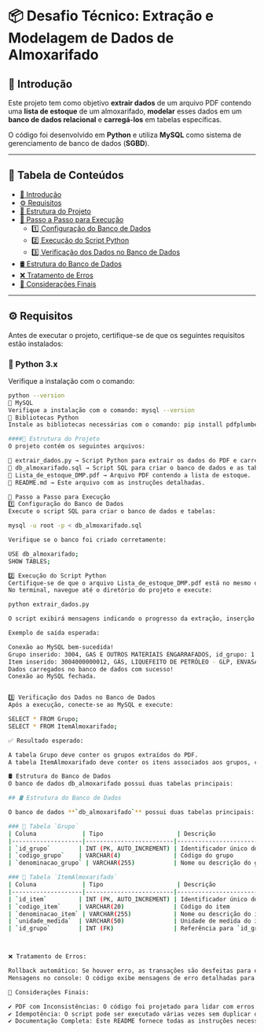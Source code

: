 # 📦 Desafio Técnico: Extração e Modelagem de Dados de Almoxarifado

## 📌 Introdução
Este projeto tem como objetivo **extrair dados** de um arquivo PDF contendo uma **lista de estoque** de um almoxarifado, **modelar** esses dados em um **banco de dados relacional** e **carregá-los** em tabelas específicas.  

O código foi desenvolvido em **Python** e utiliza **MySQL** como sistema de gerenciamento de banco de dados (**SGBD**).

---

## 📑 Tabela de Conteúdos
- [📌 Introdução](#📌-introdução)
- [⚙️ Requisitos](#⚙️-requisitos)
- [📂 Estrutura do Projeto](#📂-estrutura-do-projeto)
- [🚀 Passo a Passo para Execução](#🚀-passo-a-passo-para-execução)
  - [1️⃣ Configuração do Banco de Dados](#1️⃣-configuração-do-banco-de-dados)
  - [2️⃣ Execução do Script Python](#2️⃣-execução-do-script-python)
  - [3️⃣ Verificação dos Dados no Banco de Dados](#3️⃣-verificação-dos-dados-no-banco-de-dados)
- [🛢️ Estrutura do Banco de Dados](#🛢️-estrutura-do-banco-de-dados)
- [❌ Tratamento de Erros](#❌-tratamento-de-erros)
- [📌 Considerações Finais](#📌-considerações-finais)

---

## ⚙️ Requisitos

Antes de executar o projeto, certifique-se de que os seguintes requisitos estão instalados:

### 📌 Python 3.x  
Verifique a instalação com o comando:
```bash
python --version
📌 MySQL
Verifique a instalação com o comando: mysql --version
📌 Bibliotecas Python
Instale as bibliotecas necessárias com o comando: pip install pdfplumber mysql-connector-python

####📂 Estrutura do Projeto
O projeto contém os seguintes arquivos:

📌 extrair_dados.py → Script Python para extrair os dados do PDF e carregar no MySQL.
📌 db_almoxarifado.sql → Script SQL para criar o banco de dados e as tabelas.
📌 Lista_de_estoque_DMP.pdf → Arquivo PDF contendo a lista de estoque.
📌 README.md → Este arquivo com as instruções detalhadas.

🚀 Passo a Passo para Execução
1️⃣ Configuração do Banco de Dados
Execute o script SQL para criar o banco de dados e tabelas:

mysql -u root -p < db_almoxarifado.sql

Verifique se o banco foi criado corretamente:

USE db_almoxarifado;
SHOW TABLES;

2️⃣ Execução do Script Python
Certifique-se de que o arquivo Lista_de_estoque_DMP.pdf está no mesmo diretório que extrair_dados.py.
No terminal, navegue até o diretório do projeto e execute:

python extrair_dados.py

O script exibirá mensagens indicando o progresso da extração, inserção e possíveis erros.

Exemplo de saída esperada:

Conexão ao MySQL bem-sucedida!
Grupo inserido: 3004, GAS E OUTROS MATERIAIS ENGARRAFADOS, id_grupo: 1
Item inserido: 3004000000012, GÁS, LIQUEFEITO DE PETRÓLEO - GLP, ENVASADO EM BOTIJÃO 13KG (P-13), UNIDADE, id_grupo: 1
Dados carregados no banco de dados com sucesso!
Conexão ao MySQL fechada.


3️⃣ Verificação dos Dados no Banco de Dados
Após a execução, conecte-se ao MySQL e execute:

SELECT * FROM Grupo;
SELECT * FROM ItemAlmoxarifado;

✅ Resultado esperado:

A tabela Grupo deve conter os grupos extraídos do PDF.
A tabela ItemAlmoxarifado deve conter os itens associados aos grupos, com o id_grupo correto.

🛢️ Estrutura do Banco de Dados
O banco de dados db_almoxarifado possui duas tabelas principais:

## 🛢️ Estrutura do Banco de Dados

O banco de dados **`db_almoxarifado`** possui duas tabelas principais:

### 📌 Tabela `Grupo`
| Coluna             | Tipo                     | Descrição                                |
|--------------------|-------------------------|------------------------------------------|
| `id_grupo`        | INT (PK, AUTO_INCREMENT) | Identificador único do grupo            |
| `codigo_grupo`    | VARCHAR(4)               | Código do grupo                         |
| `denominacao_grupo` | VARCHAR(255)           | Nome ou descrição do grupo              |

### 📌 Tabela `ItemAlmoxarifado`
| Coluna             | Tipo                     | Descrição                                |
|--------------------|-------------------------|------------------------------------------|
| `id_item`         | INT (PK, AUTO_INCREMENT) | Identificador único do item             |
| `codigo_item`     | VARCHAR(20)              | Código do item                          |
| `denominacao_item` | VARCHAR(255)            | Nome ou descrição do item               |
| `unidade_medida`  | VARCHAR(50)              | Unidade de medida do item               |
| `id_grupo`        | INT (FK)                 | Referência para `id_grupo` na tabela `Grupo` |



❌ Tratamento de Erros:

Rollback automático: Se houver erro, as transações são desfeitas para evitar inconsistências.
Mensagens no console: O código exibe mensagens de erro detalhadas para ajudar na depuração.

📌 Considerações Finais:

✔️ PDF com Inconsistências: O código foi projetado para lidar com erros no formato do PDF, como cabeçalhos ou rodapés indesejados.
✔️ Idempotência: O script pode ser executado várias vezes sem duplicar dados.
✔️ Documentação Completa: Este README fornece todas as instruções necessárias para configurar e executar o projeto.



